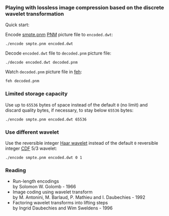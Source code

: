 ### Playing with lossless image compression based on the discrete wavelet transformation

Quick start:

Encode [smpte.pnm](smpte.pnm) [PNM](https://en.wikipedia.org/wiki/Netpbm) picture file to ```encoded.dwt```:

```
./encode smpte.pnm encoded.dwt
```

Decode ```encoded.dwt``` file to ```decoded.pnm``` picture file:

```
./decode encoded.dwt decoded.pnm
```

Watch ```decoded.pnm``` picture file in [feh](https://feh.finalrewind.org/):

```
feh decoded.pnm
```

### Limited storage capacity

Use up to ```65536``` bytes of space instead of the default ```0``` (no limit) and discard quality bytes, if necessary, to stay below ```65536``` bytes:

```
./encode smpte.pnm encoded.dwt 65536
```

### Use different wavelet

Use the reversible integer [Haar wavelet](https://en.wikipedia.org/wiki/Haar_wavelet) instead of the default ```0``` reversible integer [CDF](https://en.wikipedia.org/wiki/Cohen%E2%80%93Daubechies%E2%80%93Feauveau_wavelet) 5/3 wavelet:

```
./encode smpte.pnm encoded.dwt 0 1
```

### Reading

* Run-length encodings  
by Solomon W. Golomb - 1966
* Image coding using wavelet transform  
by M. Antonini, M. Barlaud, P. Mathieu and I. Daubechies - 1992
* Factoring wavelet transforms into lifting steps  
by Ingrid Daubechies and Wim Sweldens - 1996


